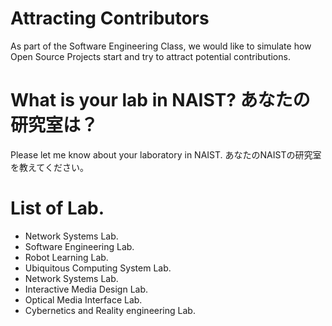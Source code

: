 # Attracting Contributors
As part of the Software Engineering Class, we would like to simulate how Open Source Projects start and try to attract potential contributions.

# What is your lab in NAIST? あなたの研究室は？
Please let me know about your laboratory in NAIST. あなたのNAISTの研究室を教えてください。

# List of Lab.
- Network Systems Lab.
- Software Engineering Lab.
- Robot Learning Lab.
- Ubiquitous Computing System Lab.
- Network Systems Lab.
- Interactive Media Design Lab.
- Optical Media Interface Lab.
- Cybernetics and Reality engineering Lab.
